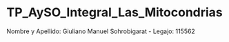 # TP_AySO_Integral_Las_Mitocondrias
Nombre y Apellido: Giuliano Manuel Sohrobigarat - Legajo: 115562
